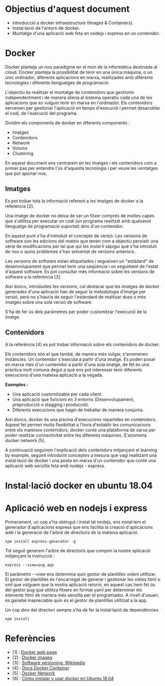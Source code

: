 # Objectius d'aquest document 

- Introducció a docker infraestructure (Images & Containers).
- Instal·lació de l'entorn de docker.
- Muntatge d'una aplicació web feta en nodejs i express en un contenidor.

# Docker

Docker planteja un nou paradigme en el mon de la informàtica destinada al cloud. Docker planteja la possibilitat de tenir en una única màquina, o un únic ordinador, diferents aplicacions en marxa, realitzades amb diferents tecnologies i diferents llenguatges de programació.

L'objectiu és realitzar el muntatge de contenidors que gestionin independentment i de manera aliena al sistema operatiu cada una de les aplicacions que es vulguin tenir en marxa en l'ordinador. Els contenidors serveixen per gestionar l'aplicació en temps d'execució i permet desacoblar el codi, de l'execució del programa. 

Dividim els components de docker en diferents components :

- Imatges
- Contenidors
- Network
- Volums
- Clustering

En aquest document ens centrarem en les imatges i els contenidors com a primer pas per entendre l'ús d'aquesta tecnologia i per veure les ventatges que pot aportar-nos. 

## Imatges

Es pot trobar tota la informació referent a les imatges de docker a la referència [2]. 

Una imatge de docker no deixa de ser un fitxer comprés de moltes capes que s'utilitza per executar un codi (un programa realitzat amb qualsevol llenguatge de programació suportat) dins d'un contenidor. 

En aquest punt s'ha d'introduïr el concepte de versió. Les versions de software son les edicions del mateix que tenen com a objectiu persistir una sèrie de modificacions per tal que qui les instal·li sàpigui què s'ha introduït de nou o quins problemes s'han solventat de versions anteriors. 

Les versions de software estan etiquetades i segueixen un "estàdard" de desenvolupament que permet tenir una seqüència i un seguiment de l'estat d'aquest software. Es pot consultar més informació sobre les versions de software a la referència [3].

Així doncs, introduïdes les versions, cal destacar que les imatges de docker generades d'una aplicació han de seguir la metodologia d'imatge per versió, peró no s'hauria de seguir l'estàndard de realitzar dues o més imatges sobre una sola versió de software. 

S'ha de fer ús dels paràmetres per poder customitzar l'execució de la imatge. 

## Contenidors 

A la referència [4] es pot trobar informació sobre els contenidors de docker.

Els contenidors són el que també, de manera més vulgar, s'anomenen instàncies. Un contenidor s'executa a partir d'una imatge. Es poden posar en marxa més d'un contenidor a partir d'una sola imatge, de fet és una pràctica molt comuna degut a què ens pot interessar tenir diferents execucions d'una mateixa aplicació a la vegada. 

**Exemples :**

- Una aplicació customitzable per cada client. 
- Una aplicació que funcioni en 3 entorns (Desenvolupament, preproducció o stagging i producció). 
- Diferents execucions que hagin de treballar de manera conjunta. 

Així doncs, docker és una piscina d'execucions repartides en contenidors. Aquest fet permet molta flexibilitat a l'hora d'establir les comunicacions entre els mateixos contenidors, docker conté una plataforma de xarxa per poder realitzar connectivitat entre les diferents màquines. S'anomena docker network [5].

A continuació seguirem l'explicació dels contenidors mitjançant el learning by example, seguiré introduïnt conceptes a mesura que vagi realitzant una instal·lació de docker i una posta en marxa d'un contenidor que conté una aplicació web senzilla feta amb nodejs - express.

# Instal·lació docker en ubuntu 18.04

# Aplicació web en nodejs i express

Primerament, un cop s'ha obtingut i instal·lat nodejs, ens instal·lem el generador d'aplicacions express que ens facilita la creació d'aplicacions web i la generació de l'arbre de directoris de la mateixa aplicació. 

```
npm install express-generator -g 
```

Tot seguit generem l'arbre de directoris que compón la nostre aplicació mitjançant la instrucció : 

```
express --view=pug app
```

El paràmetre --view ens determina quin gestor de plantilles volem utiltizar. El gestor de plantilles és l'encarregat de generar i gestionar les vistes html o xml que volguem que la nostra aplicació retorni, en aquest cas hem fet ús del gestor pug que utilitza fitxers en format yaml per determinar els elements html de manera més senzilla per el programador. A nivell d'usuari, és gairebé inapreciable quin és el gestor de plantilles utiltizat a la app. 

Un cop dins del directori sempre s'ha de fer la instal·lació de dependències. 

```
npm install
```



# Referències
 
- [1] : [Docker web page](https://www.docker.com)
- [2] : [Docker images](https://docs.docker.com/engine/reference/commandline/images/)
- [3] : [Software versioning, Wikipedia](https://en.wikipedia.org/wiki/Software_versioning)
- [4] : [Docs Docker Container](https://docs.docker.com/engine/reference/commandline/container/)
- [5] : [Docker Network](https://docs.docker.com/v17.09/engine/userguide/networking/)
- [6] : [Cómo instalar y usar docker en Ubuntu 18.04](https://www.digitalocean.com/community/tutorials/como-instalar-y-usar-docker-en-ubuntu-18-04-1-es)